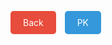 <span style="display: inline-block;">
  <a href="../" style="padding: 10px 20px; background-color: #e74c3c; color: #fff; text-decoration: none; border-radius: 5px;">Back</a>
</span>
<span style="display: inline-block; margin-left: 10px;">
  <a href="./PK/" style="padding: 10px 20px; background-color: #3498db; color: #fff; text-decoration: none; border-radius: 5px;">PK</a>
</span>
